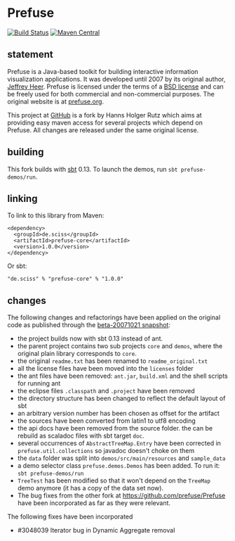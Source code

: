 # Prefuse

[![Build Status](https://travis-ci.org/Sciss/Prefuse.svg?branch=master)](https://travis-ci.org/Sciss/Prefuse)
[![Maven Central](https://maven-badges.herokuapp.com/maven-central/de.sciss/prefuse-core/badge.svg)](https://maven-badges.herokuapp.com/maven-central/de.sciss/prefuse-core)

## statement

Prefuse is a Java-based toolkit for building interactive information visualization applications. It was developed until 2007 by its original author, [Jeffrey Heer](http://homes.cs.washington.edu/~jheer/). Prefuse is licensed under the terms of a [BSD license](http://github.com/Sciss/Prefuse/blob/master/licenses/Prefuse-License.txt) and can be freely used for both commercial and non-commercial purposes. The original website is at [prefuse.org](http://prefuse.org/).

This project at [GitHub](http://github.com/Sciss/Prefuse) is a fork by Hanns Holger Rutz which aims at providing easy maven access for several projects which depend on Prefuse. All changes are released under the same original license.

## building

This fork builds with [sbt](http://www.scala-sbt.org/) 0.13. To launch the demos, run `sbt prefuse-demos/run`.

## linking

To link to this library from Maven:

    <dependency>
      <groupId>de.sciss</groupId>
      <artifactId>prefuse-core</artifactId>
      <version>1.0.0</version>
    </dependency>

Or sbt:

    "de.sciss" % "prefuse-core" % "1.0.0"

## changes

The following changes and refactorings have been applied on the original code as published through the [beta-20071021 snapshot](http://sourceforge.net/projects/prefuse/files/prefuse/beta-20071021/):

* the project builds now with sbt 0.13 instead of ant.
* the parent project contains two sub projects `core` and `demos`, where the original plain library corresponds to `core`.
* the original `readme.txt` has been renamed to `readme_original.txt`
* all the license files have been moved into the `licenses` folder
* the ant files have been removed: `ant.jar`, `build.xml` and the shell scripts for running ant
* the eclipse files `.classpath` and `.project` have been removed
* the directory structure has been changed to reflect the default layout of sbt
* an arbitrary version number has been chosen as offset for the artifact
* the sources have been converted from latin1 to utf8 encoding
* the api docs have been removed from the source folder. the can be rebuild as scaladoc files with sbt target `doc`.
* several occurrences of `AbstractTreeMap.Entry` have been corrected in `prefuse.util.collections` so javadoc doesn't choke on them
* the `data` folder was split into `demos/src/main/resources` and `sample_data`
* a demo selector class `prefuse.demos.Demos` has been added. To run it: `sbt prefuse-demos/run`
* `TreeTest` has been modified so that it won't depend on the `TreeMap` demo anymore (it has a copy of the data set now).
* The bug fixes from the other fork at https://github.com/prefuse/Prefuse have been incorporated as far as they were relevant.

The following fixes have been incorporated

* #3048039 Iterator bug in Dynamic Aggregate removal 
